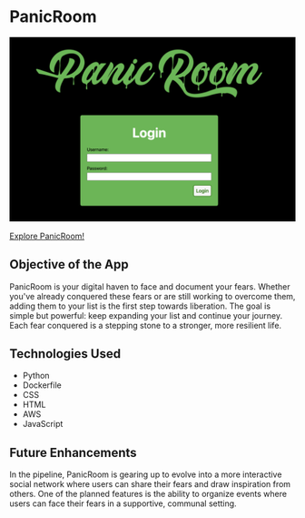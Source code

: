 # PanicRoom

![image](/main_app/static/images/signin.png)

[Explore PanicRoom!](https://panicroom.fly.dev/)

## Objective of the App

PanicRoom is your digital haven to face and document your fears. Whether you've already conquered these fears or are still working to overcome them, adding them to your list is the first step towards liberation. The goal is simple but powerful: keep expanding your list and continue your journey. Each fear conquered is a stepping stone to a stronger, more resilient life.

## Technologies Used
- Python
- Dockerfile
- CSS
- HTML
- AWS
- JavaScript

## Future Enhancements

In the pipeline, PanicRoom is gearing up to evolve into a more interactive social network where users can share their fears and draw inspiration from others. One of the planned features is the ability to organize events where users can face their fears in a supportive, communal setting.

